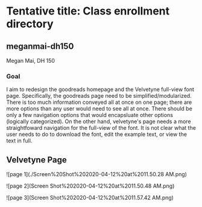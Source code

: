 # Tentative title: Class enrollment directory
## meganmai-dh150
Megan Mai, DH 150 
### Goal 
I aim to redesign the goodreads homepage and the Velvetyne full-view font page. Specifically, the goodreads page need to be simplified/modularized. There is too much information conveyed all at once on one page; there are more options than any user would need to see all at once. There should be only a few navigation options that would encapsluate other options (logically categorized). On the other hand, velvetyne's page needs a more straightfoward navigation for the full-view of the font. It is not clear what the user needs to do to download the font, edit the example text, or view the text in full.
## Velvetyne Page                                     
![page 1](./Screen%20Shot%202020-04-12%20at%2011.50.28 AM.png)

![page 2](Screen Shot%202020-04-12%20at%2011.50.48 AM.png)

![page 3](Screen Shot%202020-04-12%20at%2011.57.42 AM.png)

